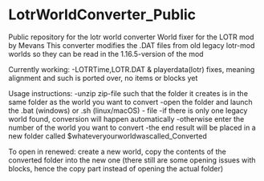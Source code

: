 # LotrWorldConverter_Public
Public repository for the lotr world converter
World fixer for the LOTR mod by Mevans This converter modifies the .DAT files from old legacy lotr-mod worlds so they can be read in the 1.16.5-version of the mod

Currently working: -LOTRTime,LOTR.DAT & playerdata(lotr) fixes, meaning alignment and such is ported over, no items or blocks yet

Usage instructions: -unzip zip-file such that the folder it creates is in the same folder as the world you want to convert -open the folder and launch the .bat (windows) or .sh (linux/macOS) - file -if there is only one legacy world found, conversion will happen automatically -otherwise enter the number of the world you want to convert -the end result will be placed in a new folder called $whateveryourworldwascalled_Converted

To open in renewed: create a new world, copy the contents of the converted folder into the new one (there still are some opening issues with blocks, hence the copy part instead of opening the actual folder)
